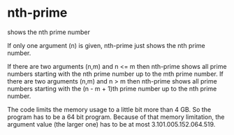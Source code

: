# nth-prime
shows the nth prime number

If only one argument (n) is given, nth-prime just shows the nth prime number.

If there are two arguments (n,m) and n <= m then nth-prime shows all prime numbers starting with the nth prime number up to the mth prime number.
If there are two arguments (n,m) and n > m then nth-prime shows all prime numbers starting with the (n - m + 1)th prime number up to the nth prime number.

The code limits the memory usage to a little bit more than 4 GB. So the program has to be a 64 bit program.
Because of that memory limitation, the argument value (the larger one) has to be at most 3.101.005.152.064.519.
